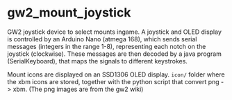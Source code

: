 # gw2_mount_joystick
GW2 joystick device to select mounts ingame. 
A joystick and OLED display is controlled by an Arduino Nano (atmega 168), which sends serial messages (integers in the range 1-8), representing each notch on the joystick (clockwise). These messages are then decoded by a java program (SerialKeyboard), that maps the signals to different keystrokes.

Mount icons are displayed on an SSD1306 OLED display.
```icon/``` folder where the xbm icons are stored, together with the python script that 
convert png -> xbm. (The png images are from the gw2 wiki)
